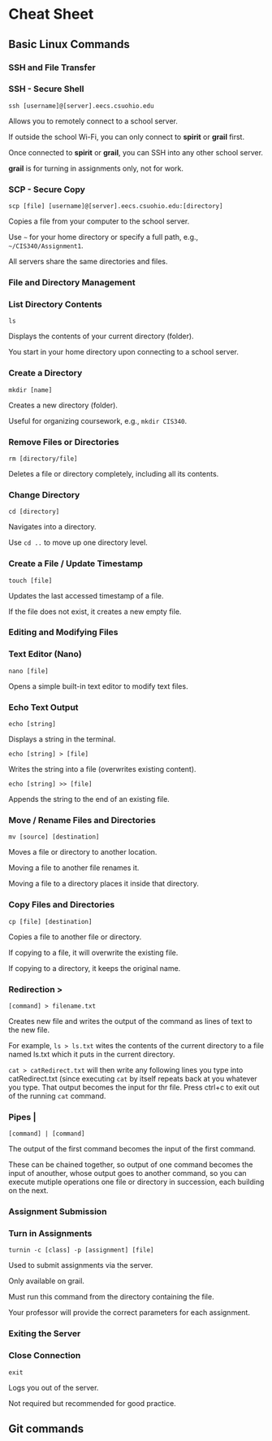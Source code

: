 # Cheat Sheet

## Basic Linux Commands

### SSH and File Transfer

### SSH - Secure Shell

`ssh [username]@[server].eecs.csuohio.edu`

Allows you to remotely connect to a school server.

If outside the school Wi-Fi, you can only connect to **spirit** or **grail** first.

Once connected to **spirit** or **grail**, you can SSH into any other school server.

**grail** is for turning in assignments only, not for work.

### SCP - Secure Copy

`scp [file] [username]@[server].eecs.csuohio.edu:[directory]`

Copies a file from your computer to the school server.

Use `~` for your home directory or specify a full path, e.g., `~/CIS340/Assignment1`.

All servers share the same directories and files.

### File and Directory Management

### List Directory Contents

`ls`

Displays the contents of your current directory (folder).

You start in your home directory upon connecting to a school server.

### Create a Directory

`mkdir [name]`

Creates a new directory (folder).

Useful for organizing coursework, e.g., `mkdir CIS340`.

### Remove Files or Directories

`rm [directory/file]`

Deletes a file or directory completely, including all its contents.

### Change Directory

`cd [directory]`

Navigates into a directory.

Use `cd ..` to move up one directory level.

### Create a File / Update Timestamp

`touch [file]`

Updates the last accessed timestamp of a file.

If the file does not exist, it creates a new empty file.

### Editing and Modifying Files

### Text Editor (Nano)

`nano [file]`

Opens a simple built-in text editor to modify text files.

### Echo Text Output

`echo [string]`

Displays a string in the terminal.

`echo [string] > [file]`

Writes the string into a file (overwrites existing content).

`echo [string] >> [file]`

Appends the string to the end of an existing file.

### Move / Rename Files and Directories

`mv [source] [destination]`

Moves a file or directory to another location.

Moving a file to another file renames it.

Moving a file to a directory places it inside that directory.

### Copy Files and Directories

`cp [file] [destination]`

Copies a file to another file or directory.

If copying to a file, it will overwrite the existing file.

If copying to a directory, it keeps the original name.

### Redirection >

`[command] > filename.txt`

Creates new file and writes the output of the command as lines of text to the new file.

For example, `ls > ls.txt` wites the contents of the current directory to a file named ls.txt which it puts in the current directory.

`cat > catRedirect.txt` will then write any following lines you type into catRedirect.txt (since executing `cat` by itself repeats back at you whatever you type. That output becomes the input for thr file. Press ctrl+c to exit out of the running `cat` command.

### Pipes |

`[command] | [command]`

The output of the first command becomes the input of the first command.

These can be chained together, so output of one command becomes the input of anouther, whose output goes to another command, so you can execute mutiple operations one file or directory in succession, each building on the next.

### Assignment Submission

### Turn in Assignments

`turnin -c [class] -p [assignment] [file]`

Used to submit assignments via the server.

Only available on grail.

Must run this command from the directory containing the file.

Your professor will provide the correct parameters for each assignment.

### Exiting the Server

### Close Connection

`exit`

Logs you out of the server.

Not required but recommended for good practice.

## Git commands

